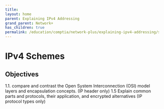 ```yaml
---
title: 
layout: home
parent: Explaining IPv4 Addressing
grand_parent: Network+
has_children: true
permalink: /education/comptia/network-plus/explaining-ipv4-addressing/schemes/
---
```


# IPv4 Schemes

## Objectives

1.1. compare and contrast the Open System Interconnection (OSI) model layers and encapsulation concepts. (IP header only)
1.5 Explain common parts and protocols, their application, and encrypted alternatives (IP protocol types only)